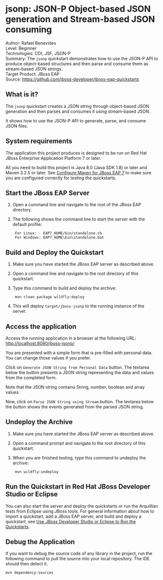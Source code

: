 jsonp: JSON-P Object-based JSON generation and Stream-based JSON consuming
======================================================
Author: Rafael Benevides  
Level: Beginner  
Technologies: CDI, JSF, JSON-P  
Summary: The `jsonp` quickstart demonstrates how to use the JSON-P API to produce object-based structures and then parse and consume them as stream-based JSON strings.  
Target Product: JBoss EAP  
Source: <https://github.com/jboss-developer/jboss-eap-quickstarts>  


What is it?
-----------

The `jsonp` quickstart creates a JSON string through object-based JSON generation and then parses and consumes it using stream-based JSON.

It shows how to use the JSON-P API to generate, parse, and consume JSON files. 


System requirements
-------------------
The application this project produces is designed to be run on Red Hat JBoss Enterprise Application Platform 7 or later. 

All you need to build this project is Java 8.0 (Java SDK 1.8) or later and Maven 3.2.5 or later. See [Configure Maven for JBoss EAP 7](https://github.com/jboss-developer/jboss-developer-shared-resources/blob/master/guides/CONFIGURE_MAVEN_JBOSS_EAP7.md#configure-maven-to-build-and-deploy-the-quickstarts) to make sure you are configured correctly for testing the quickstarts.


Start the JBoss EAP Server
-------------------------

1. Open a command line and navigate to the root of the  JBoss EAP directory.
2. The following shows the command line to start the server with the default profile:

        For Linux:   EAP7_HOME/bin/standalone.sh
        For Windows: EAP7_HOME\bin\standalone.bat


Build and Deploy the Quickstart
-------------------------


1. Make sure you have started the JBoss EAP server as described above.
2. Open a command line and navigate to the root directory of this quickstart.
3. Type this command to build and deploy the archive:

        mvn clean package wildfly:deploy
4. This will deploy `target/jboss-jsonp` to the running instance of the server.
 

Access the application
---------------------

Access the running application in a browser at the following URL:  <http://localhost:8080/jboss-jsonp/>

You are presented with a simple form that is pre-filled with personal data. You can change those values if you prefer. 

Click on `Generate JSON String from Personal Data` button. The textarea below the button presents a JSON string representing the data and values from the completed form.

Note that the JSON string contains String, number, boolean and array values.

Now, click on `Parse JSON String using Stream` button. The textarea below the button shows the events generated from the parsed JSON string.


Undeploy the Archive
--------------------

1. Make sure you have started the JBoss EAP server as described above.
2. Open a command prompt and navigate to the root directory of this quickstart.
3. When you are finished testing, type this command to undeploy the archive:

        mvn wildfly:undeploy


Run the Quickstart in Red Hat JBoss Developer Studio or Eclipse
-------------------------------------

You can also start the server and deploy the quickstarts or run the Arquillian tests from Eclipse using JBoss tools. For general information about how to import a quickstart, add a JBoss EAP server, and build and deploy a quickstart, see [Use JBoss Developer Studio or Eclipse to Run the Quickstarts](https://github.com/jboss-developer/jboss-developer-shared-resources/blob/master/guides/USE_JBDS.md#use-jboss-developer-studio-or-eclipse-to-run-the-quickstarts). 


Debug the Application
------------------------------------

If you want to debug the source code of any library in the project, run the following command to pull the source into your local repository. The IDE should then detect it.

    mvn dependency:sources
   

<!-- Build and Deploy the Quickstart to OpenShift - Coming soon! -->

